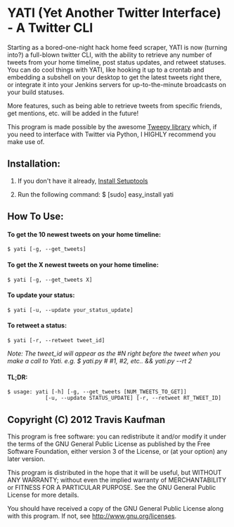 YATI (Yet Another Twitter Interface) - A Twitter CLI
=====================================================
Starting as a bored-one-night hack home feed scraper, YATI is now (turning into?) a full-blown twitter CLI, with the ability to retrieve any number of tweets from your home timeline, post status updates, and retweet statuses. You can do cool things with YATI, like hooking it up to a crontab and embedding a subshell on your desktop to get the latest tweets right there, or integrate it into your Jenkins servers for up-to-the-minute broadcasts on your build statuses.

More features, such as being able to retrieve tweets from specific friends, get mentions, etc. will be added in the future!


This program is made possible by the awesome [Tweepy library](https://github.com/tweepy/tweepy) which, if you need to interface with Twitter via Python, I HIGHLY recommend you make use of.

Installation:
-------------
1. If you don't have it already, [Install Setuptools](http://pypi.python.org/pypi/setuptools/#installation-instructions)

2. Run the following command:
    $ [sudo] easy_install yati

How To Use:
------------
#### To get the 10 newest tweets on your home timeline: 
    $ yati [-g, --get_tweets]
#### To get the X newest tweets on your home timeline:
    $ yati [-g, --get_tweets X]
#### To update your status: 
    $ yati [-u, --update your_status_update]
#### To retweet a status: 
    $ yati [-r, --retweet tweet_id]
  *Note: The tweet_id will appear as the #N right before the tweet when you make a call to Yati. 
  e.g. $ yati.py # #1, #2, etc.. && yati.py --rt 2*
#### TL;DR:
    $ usage: yati [-h] [-g, --get_tweets [NUM_TWEETS_TO_GET]]
                [-u, --update STATUS_UPDATE] [-r, --retweet RT_TWEET_ID] 

Copyright (C) 2012 Travis Kaufman
----------------------------------
This program is free software: you can redistribute it and/or modify
it under the terms of the GNU General Public License as published by
the Free Software Foundation, either version 3 of the License, or
(at your option) any later version.

This program is distributed in the hope that it will be useful,
but WITHOUT ANY WARRANTY; without even the implied warranty of
MERCHANTABILITY or FITNESS FOR A PARTICULAR PURPOSE.  See the
GNU General Public License for more details.

You should have received a copy of the GNU General Public License
along with this program.  If not, see http://www.gnu.org/licenses.
